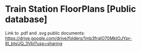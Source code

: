 # Train Station FloorPlans [Public database]

Link to .pdf and .svg public documents: https://drive.google.com/drive/folders/1mb3frqlO70MktOJYpr-8I_btsUQ_3VbI?usp=sharing
